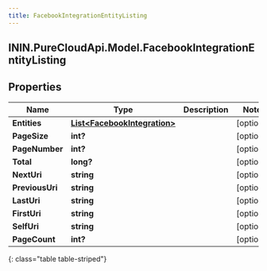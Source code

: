 ```yaml
---
title: FacebookIntegrationEntityListing
---
```

## ININ.PureCloudApi.Model.FacebookIntegrationEntityListing

## Properties

|Name | Type | Description | Notes|
|------------ | ------------- | ------------- | -------------|
| **Entities** | [**List&lt;FacebookIntegration&gt;**](FacebookIntegration.html) |  | [optional] |
| **PageSize** | **int?** |  | [optional] |
| **PageNumber** | **int?** |  | [optional] |
| **Total** | **long?** |  | [optional] |
| **NextUri** | **string** |  | [optional] |
| **PreviousUri** | **string** |  | [optional] |
| **LastUri** | **string** |  | [optional] |
| **FirstUri** | **string** |  | [optional] |
| **SelfUri** | **string** |  | [optional] |
| **PageCount** | **int?** |  | [optional] |
{: class="table table-striped"}


